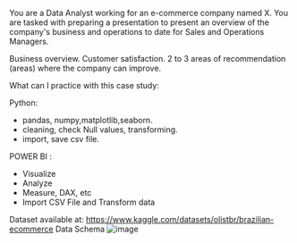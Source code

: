 You are a Data Analyst working for an e-commerce company named X. You are tasked with preparing a presentation to present an overview of the company's business and operations to date for Sales and Operations Managers.

Business overview.
Customer satisfaction.
2 to 3 areas of recommendation (areas) where the company can improve.

What can I practice with this case study:

Python: 
  - pandas, numpy,matplotlib,seaborn.
  - cleaning, check Null values, transforming.
  - import, save csv file.
  
  POWER BI :
  - Visualize
  - Analyze
  - Measure, DAX, etc
  - Import CSV File and Transform data

Dataset available at: https://www.kaggle.com/datasets/olistbr/brazilian-ecommerce
Data Schema ![image](https://github.com/MinhTrjeu/E-Commerce-case/assets/102146205/3f0c5c6b-7f6f-4ba7-bdda-beafdfe8bc29)
